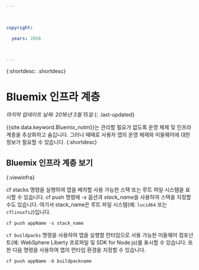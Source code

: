 ```yaml
---

 

copyright:

  years: 2016

 

---
```


{:shortdesc: .shortdesc}

#  Bluemix 인프라 계층

*마지막 업데이트 날짜: 2016년 3월 15일*
{: .last-updated}

{{site.data.keyword.Bluemix_notm}}는 관리할 필요가 없도록 운영 체제 및 인프라 계층을 추상화하고 숨깁니다. 그러나 때때로 사용자 앱의 운영 체제와 미들웨어에 대한 정보가 필요할 수 있습니다.
{:shortdesc}

## Bluemix 인프라 계층 보기
{:viewinfra}

cf stacks 명령을 실행하여 앱을 배치할 사용 가능한 스택 또는 루트 파일 시스템을 표시할 수 있습니다. cf push 명령에 *-s* 옵션과 *stack_name*을 사용하여 스택을 지정할 수도 있습니다. 여기서 stack_name은 루트 파일 시스템(예: `lucid64` 또는 `cflinuxfs2`)입니다.

```
cf push appName -s stack_name
```
`cf buildpacks` 명령을 사용하여 앱을 실행할 런타임으로 사용 가능한 미들웨어 컴포넌트(예: WebSphere Liberty 프로파일 및 SDK for Node.js)를 표시할 수 있습니다. 또한 다음 명령을 사용하여 앱의 런타임 환경을 지정할 수 있습니다.
```
cf push appName -b buildpackname
```

